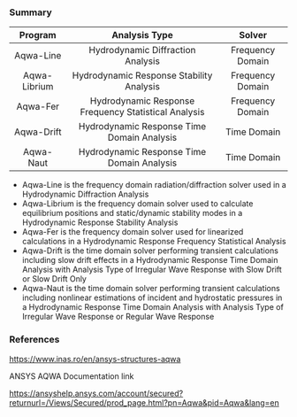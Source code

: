 
### Summary

|  Program | Analysis Type |  Solver  |
|:--------:|:-------------:|:--------:|
| Aqwa-Line| Hydrodynamic Diffraction Analysis | Frequency Domain |
| Aqwa-Librium | Hydrodynamic Response Stability Analysis | Frequency Domain |
| Aqwa-Fer | Hydrodynamic Response Frequency Statistical Analysis | Frequency Domain |
| Aqwa-Drift | Hydrodynamic Response Time Domain Analysis | Time Domain |
| Aqwa-Naut | Hydrodynamic Response Time Domain Analysis | Time Domain |

- Aqwa-Line is the frequency domain radiation/diffraction solver used in a Hydrodynamic Diffraction Analysis
- Aqwa-Librium is the frequency domain solver used to calculate equilibrium positions and static/dynamic stability modes in a Hydrodynamic Response Stability Analysis
- Aqwa-Fer is the frequency domain solver used for linearized calculations in a Hydrodynamic Response Frequency Statistical Analysis
- Aqwa-Drift is the time domain solver performing transient calculations including slow drift effects in a Hydrodynamic Response Time Domain Analysis with Analysis Type of Irregular Wave Response with Slow Drift or Slow Drift Only
- Aqwa-Naut is the time domain solver performing transient calculations including nonlinear estimations of incident and hydrostatic pressures in a Hydrodynamic Response Time Domain Analysis with Analysis Type of Irregular Wave Response or Regular Wave Response

### References

<https://www.inas.ro/en/ansys-structures-aqwa>

 ANSYS AQWA Documentation link

<https://ansyshelp.ansys.com/account/secured?returnurl=/Views/Secured/prod_page.html?pn=Aqwa&pid=Aqwa&lang=en>
